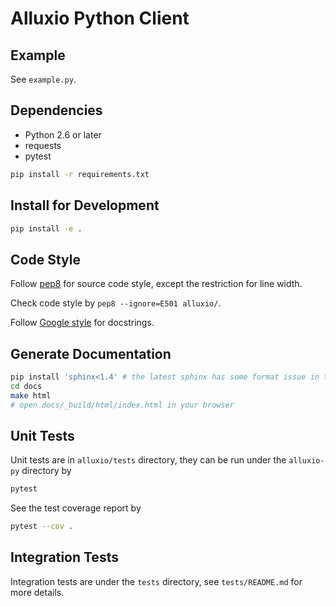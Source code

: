 # Alluxio Python Client

## Example

See `example.py`.

## Dependencies

* Python 2.6 or later
* requests
* pytest

```bash
pip install -r requirements.txt
```

## Install for Development

```bash
pip install -e .
```

## Code Style

Follow [pep8](https://www.python.org/dev/peps/pep-0008/) for source code style,
except the restriction for line width.

Check code style by `pep8 --ignore=E501 alluxio/`.

Follow [Google style](http://www.sphinx-doc.org/en/stable/ext/example_google.html)
for docstrings.

## Generate Documentation

```bash
pip install 'sphinx<1.4' # the latest sphinx has some format issue in the generated html files
cd docs
make html
# open docs/_build/html/index.html in your browser
```

## Unit Tests

Unit tests are in `alluxio/tests` directory, they can be run under the `alluxio-py` directory by

```bash
pytest
```

See the test coverage report by

```bash
pytest --cov .
```

## Integration Tests

Integration tests are under the `tests` directory, see `tests/README.md` for more details.

